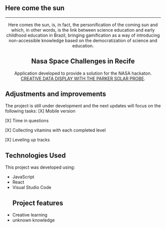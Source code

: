 ## Here come the sun
<div align="center">

<hr>
  
Here comes the sun, is, in fact, the personification of the coming sun and which, in other words, is the link between science education and early childhood education in Brazil, bringing gamification as a way of introducing non-accessible knowledge based on the democratization of science and education.
	</div>


<h2 align="center">Nasa Space Challenges in Recife</h2>
<p align = "center">
	Application developed to provide a solution for the NASA hackaton.    <a href="https://2022.spaceappschallenge.org/challenges/2022-challenges/creative-data-display/details">CREATIVE DATA DISPLAY WITH THE PARKER SOLAR PROBE</a>.
<p align="center">

## Adjustments and improvements
The project is still under development and the next updates will focus on the following tasks:
[X] Mobile version

[X] Time in questions

[X] Collecting vitamins with each completed level

[X] Leveling up tracks

<h2>Technologies Used</h2>
This project was developed using:
<ul>
<li>JavaScript</li>
<li>React</li>
<li>Visual Studio Code</a></li> 
 
## Project features
<li>Creative learning</li>
<li>unknown knowledge</a></li> 
